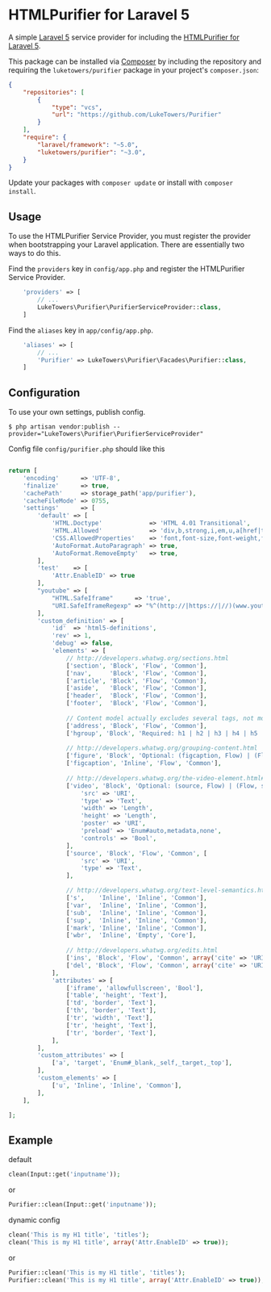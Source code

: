 # HTMLPurifier for Laravel 5

A simple [Laravel 5](http://www.laravel.com/) service provider for including the [HTMLPurifier for Laravel 5](https://github.com/LukeTowers/Purifier).

This package can be installed via [Composer](http://getcomposer.org) by including the repository and requiring the `luketowers/purifier` package in your project's `composer.json`:

```json
{
	"repositories": [
        {
            "type": "vcs",
            "url": "https://github.com/LukeTowers/Purifier"
        }
    ],
    "require": {
        "laravel/framework": "~5.0",
        "luketowers/purifier": "~3.0",
    }
}
```

Update your packages with `composer update` or install with `composer install`.

## Usage

To use the HTMLPurifier Service Provider, you must register the provider when bootstrapping your Laravel application. There are
essentially two ways to do this.

Find the `providers` key in `config/app.php` and register the HTMLPurifier Service Provider.

```php
    'providers' => [
        // ...
        LukeTowers\Purifier\PurifierServiceProvider::class,
    ]
```

Find the `aliases` key in `app/config/app.php`.

```php
    'aliases' => [
        // ...
        'Purifier' => LukeTowers\Purifier\Facades\Purifier::class,
    ]
```

## Configuration

To use your own settings, publish config.

```$ php artisan vendor:publish --provider="LukeTowers\Purifier\PurifierServiceProvider"```

Config file `config/purifier.php` should like this

```php

return [
    'encoding'      => 'UTF-8',
    'finalize'      => true,
    'cachePath'     => storage_path('app/purifier'),
    'cacheFileMode' => 0755,
    'settings'      => [
        'default' => [
            'HTML.Doctype'             => 'HTML 4.01 Transitional',
            'HTML.Allowed'             => 'div,b,strong,i,em,u,a[href|title],ul,ol,li,p[style],br,span[style],img[width|height|alt|src]',
            'CSS.AllowedProperties'    => 'font,font-size,font-weight,font-style,font-family,text-decoration,padding-left,color,background-color,text-align',
            'AutoFormat.AutoParagraph' => true,
            'AutoFormat.RemoveEmpty'   => true,
        ],
        'test'    => [
            'Attr.EnableID' => true
        ],
        "youtube" => [
            "HTML.SafeIframe"      => 'true',
            "URI.SafeIframeRegexp" => "%^(http://|https://|//)(www.youtube.com/embed/|player.vimeo.com/video/)%",
        ],
        'custom_definition' => [
            'id'  => 'html5-definitions',
            'rev' => 1,
            'debug' => false,
            'elements' => [
                // http://developers.whatwg.org/sections.html
                ['section', 'Block', 'Flow', 'Common'],
                ['nav',     'Block', 'Flow', 'Common'],
                ['article', 'Block', 'Flow', 'Common'],
                ['aside',   'Block', 'Flow', 'Common'],
                ['header',  'Block', 'Flow', 'Common'],
                ['footer',  'Block', 'Flow', 'Common'],
				
				// Content model actually excludes several tags, not modelled here
                ['address', 'Block', 'Flow', 'Common'],
                ['hgroup', 'Block', 'Required: h1 | h2 | h3 | h4 | h5 | h6', 'Common'],
				
				// http://developers.whatwg.org/grouping-content.html
                ['figure', 'Block', 'Optional: (figcaption, Flow) | (Flow, figcaption) | Flow', 'Common'],
                ['figcaption', 'Inline', 'Flow', 'Common'],
				
				// http://developers.whatwg.org/the-video-element.html#the-video-element
                ['video', 'Block', 'Optional: (source, Flow) | (Flow, source) | Flow', 'Common', [
                    'src' => 'URI',
					'type' => 'Text',
					'width' => 'Length',
					'height' => 'Length',
					'poster' => 'URI',
					'preload' => 'Enum#auto,metadata,none',
					'controls' => 'Bool',
                ],
                ['source', 'Block', 'Flow', 'Common', [
					'src' => 'URI',
					'type' => 'Text',
                ],

				// http://developers.whatwg.org/text-level-semantics.html
                ['s',    'Inline', 'Inline', 'Common'],
                ['var',  'Inline', 'Inline', 'Common'],
                ['sub',  'Inline', 'Inline', 'Common'],
                ['sup',  'Inline', 'Inline', 'Common'],
                ['mark', 'Inline', 'Inline', 'Common'],
                ['wbr',  'Inline', 'Empty', 'Core'],
				
				// http://developers.whatwg.org/edits.html
                ['ins', 'Block', 'Flow', 'Common', array('cite' => 'URI', 'datetime' => 'CDATA')],
                ['del', 'Block', 'Flow', 'Common', array('cite' => 'URI', 'datetime' => 'CDATA')],
            ],
            'attributes' => [
                ['iframe', 'allowfullscreen', 'Bool'],
                ['table', 'height', 'Text'],
                ['td', 'border', 'Text'],
                ['th', 'border', 'Text'],
                ['tr', 'width', 'Text'],
                ['tr', 'height', 'Text'],
                ['tr', 'border', 'Text'],
            ],
        ],
        'custom_attributes' => [
            ['a', 'target', 'Enum#_blank,_self,_target,_top'],
        ],
        'custom_elements' => [
            ['u', 'Inline', 'Inline', 'Common'],
        ],
    ],

];
```


## Example

default
```php
clean(Input::get('inputname'));
```
or

```php
Purifier::clean(Input::get('inputname'));
```

dynamic config
```php
clean('This is my H1 title', 'titles');
clean('This is my H1 title', array('Attr.EnableID' => true));
```
or

```php
Purifier::clean('This is my H1 title', 'titles');
Purifier::clean('This is my H1 title', array('Attr.EnableID' => true));
```
